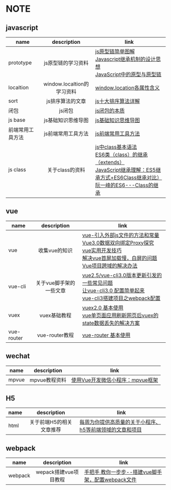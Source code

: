 # NOTE
## javascript
name|description|link
--|:--:|--
prototype|js原型链的学习资料|[js原型链简单图解](https://www.cnblogs.com/libin-1/p/5820550.html)<br>[Javascript继承机制的设计思想](http://www.ruanyifeng.com/blog/2011/06/designing_ideas_of_inheritance_mechanism_in_javascript.html)<br>[JavaScript中的原型与原型链](https://segmentfault.com/a/1190000018895543?_ea=9933257)
localtion|window.localtion的学习资料|[window.location各属性含义](https://www.cnblogs.com/AiMuzi/p/6652825.html)
sort|js排序算法的文章|[js十大排序算法详解](https://blog.csdn.net/java_2017_csdn/article/details/80194656)
闭包|js闭包|[js闭包的本质](https://segmentfault.com/a/1190000008397563)
js base|js基础知识思维导图|[js基础知识思维导图](https://blog.csdn.net/a790012863/article/details/80145393)
前端常用工具方法|js前端常用工具方法|[js前端常用工具方法](https://segmentfault.com/a/1190000022736837)
js class|关于class的资料|[js中class基本语法](https://blog.csdn.net/lian_bingbing/article/details/95356969)<br>[ES6类（class）的继承（extends）](https://www.jianshu.com/p/012835519c15)<br>[JavaScript继承理解：ES5继承方式+ES6Class继承对比）](https://segmentfault.com/a/1190000015766680?utm_source=sf-related)<br>[阮一峰的ES6---Class的继承](https://www.imooc.com/article/20618)


## vue
name|description|link
--|:--:|--
vue|收集vue的知识|[vue-引入外部js文件的方法和常量](https://blog.csdn.net/lsy__lsy/article/details/80132966)<br>[Vue3.0数据双向绑定Proxy探究](https://segmentfault.com/a/1190000017397797)<br>[vue实用开发技巧](https://juejin.im/post/5d9d386fe51d45784d3f8637)<br>[解决vue首屏加载慢，白屏的问题](https://blog.csdn.net/wang729506596/article/details/82874330)<br>[Vue项目跨域的解决办法](https://blog.csdn.net/qq_32330305/article/details/106884797)
vue-cli|关于vue脚手架的一些文章|[vue2.5/vue-cli3.0版本更新引发的一些常见问题](https://segmentfault.com/a/1190000014219426?utm_source=channel-hottest)<br> [让vue-cli3.0 配置简单起来](https://juejin.im/post/5bd02f98e51d457a944b634f)<br>[vue-cli3搭建项目之webpack配置](https://blog.csdn.net/u014440483/article/details/87267160?utm_medium=distribute.pc_relevant.none-task-blog-2%7Edefault%7EBlogCommendFromMachineLearnPai2%7Edefault-5.control&dist_request_id=&depth_1-utm_source=distribute.pc_relevant.none-task-blog-2%7Edefault%7EBlogCommendFromMachineLearnPai2%7Edefault-5.control)
vuex|vuex基础教程|[vuex2.0 基本使用](https://www.cnblogs.com/SamWeb/p/6527240.html)<br>[vue单页面应用刷新网页后vuex的state数据丢失的解决方案](https://blog.csdn.net/guzhao593/article/details/81435342)
vue-router|vue-router教程|[vue-router 基本使用](https://www.cnblogs.com/SamWeb/p/6610733.html)

## wechat
name|description|link
--|:--:|--
mpvue|mpvue教程资料|[使用Vue开发微信小程序：mpvue框架](https://www.jianshu.com/p/8f779950bfd9)

## H5
name|description|link
--|:--:|--
html|关于前端H5的相关文章推荐|[每周为你提供高质量的关于小程序、h5等前端领域的文章和项目](https://github.com/Tnfe/TNFE-Weekly)

## webpack
name | description |link
--|:--:|--
webpack|wepack搭建vue项目教程|[手把手 教你一步步--搭建vue脚手架，配置webpack文件](https://www.jianshu.com/p/88c981a977bf)
